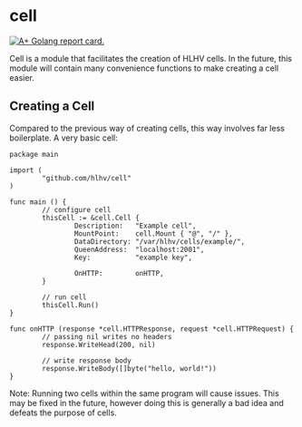 # cell

[![A+ Golang report card.](https://img.shields.io/badge/go%20report-A+-brightgreen.svg?style=flat)](https://goreportcard.com/report/github.com/hlhv/cell)

Cell is a module that facilitates the creation of HLHV cells. In the future,
this module will contain many convenience functions to make creating a cell
easier.

## Creating a Cell

Compared to the previous way of creating cells, this way involves far less
boilerplate. A very basic cell:

```
package main

import (
        "github.com/hlhv/cell"
)

func main () {
        // configure cell
        thisCell := &cell.Cell {
                Description:   "Example cell",
                MountPoint:    cell.Mount { "@", "/" },
                DataDirectory: "/var/hlhv/cells/example/",
                QueenAddress:  "localhost:2001",
                Key:           "example key",

                OnHTTP:        onHTTP,
        }

        // run cell
        thisCell.Run()
}

func onHTTP (response *cell.HTTPResponse, request *cell.HTTPRequest) {
        // passing nil writes no headers
        response.WriteHead(200, nil)
        
        // write response body
        response.WriteBody([]byte("hello, world!"))
}
```

Note: Running two cells within the same program will cause issues. This may be
fixed in the future, however doing this is generally a bad idea and defeats the
purpose of cells.
